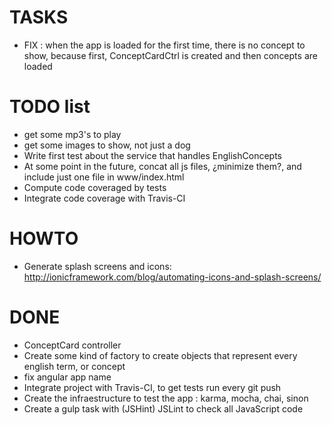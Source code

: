 # TASKS
- FIX : when the app is loaded for the first time, there is no concept to show, because first, ConceptCardCtrl is created and then concepts are loaded

# TODO list
- get some mp3's to play
- get some images to show, not just a dog
- Write first test about the service that handles EnglishConcepts
- At some point in the future, concat all js files, ¿minimize them?, and include just one file in www/index.html
- Compute code coveraged by tests
- Integrate code coverage with Travis-CI

# HOWTO
- Generate splash screens and icons: http://ionicframework.com/blog/automating-icons-and-splash-screens/

# DONE
+ ConceptCard controller
+ Create some kind of factory to create objects that represent every english term, or concept
+ fix angular app name
+ Integrate project with Travis-CI, to get tests run every git push
+ Create the infraestructure to test the app : karma, mocha, chai, sinon
+ Create a gulp task with (JSHint) JSLint to check all JavaScript code

